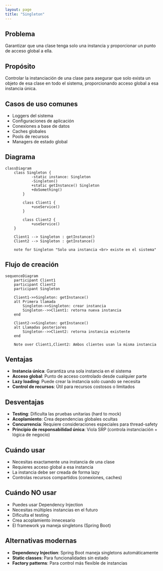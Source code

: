 ```yaml
---
layout: page
title: "Singleton"
---
```


## Problema
Garantizar que una clase tenga solo una instancia y proporcionar un punto de acceso global a ella.

## Propósito
Controlar la instanciación de una clase para asegurar que solo exista un objeto de esa clase en todo el sistema, proporcionando acceso global a esa instancia única.

## Casos de uso comunes
- Loggers del sistema
- Configuraciones de aplicación
- Conexiones a base de datos
- Caches globales
- Pools de recursos
- Managers de estado global

## Diagrama

```mermaid
classDiagram
    class Singleton {
            -static instance: Singleton
            -Singleton()
            +static getInstance() Singleton
            +doSomething()
        }
        
        class Client1 {
            +useService()
        }
        
        class Client2 {
            +useService()
    }
    
    Client1 --> Singleton : getInstance()
    Client2 --> Singleton : getInstance()
    
    note for Singleton "Solo una instancia <br> existe en el sistema"
```

## Flujo de creación

```mermaid
sequenceDiagram
    participant Client1
    participant Client2
    participant Singleton
    
    Client1->>Singleton: getInstance()
    alt Primera llamada
        Singleton->>Singleton: crear instancia
        Singleton-->>Client1: retorna nueva instancia
    end
    
    Client2->>Singleton: getInstance()
    alt Llamadas posteriores
        Singleton-->>Client2: retorna instancia existente
    end
    
    Note over Client1,Client2: Ambos clientes usan la misma instancia
```

## Ventajas
- **Instancia única**: Garantiza una sola instancia en el sistema
- **Acceso global**: Punto de acceso controlado desde cualquier parte
- **Lazy loading**: Puede crear la instancia solo cuando se necesita
- **Control de recursos**: Útil para recursos costosos o limitados

## Desventajas
- **Testing**: Dificulta las pruebas unitarias (hard to mock)
- **Acoplamiento**: Crea dependencias globales ocultas
- **Concurrencia**: Requiere consideraciones especiales para thread-safety
- **Principio de responsabilidad única**: Viola SRP (controla instanciación + lógica de negocio)

## Cuándo usar
- Necesitas exactamente una instancia de una clase
- Requieres acceso global a esa instancia
- La instancia debe ser creada de forma lazy
- Controlas recursos compartidos (conexiones, caches)

## Cuándo NO usar
- Puedes usar Dependency Injection
- Necesitas múltiples instancias en el futuro
- Dificulta el testing
- Crea acoplamiento innecesario
- El framework ya maneja singletons (Spring Boot)

## Alternativas modernas
- **Dependency Injection**: Spring Boot maneja singletons automáticamente
- **Static classes**: Para funcionalidades sin estado
- **Factory patterns**: Para control más flexible de instancias
